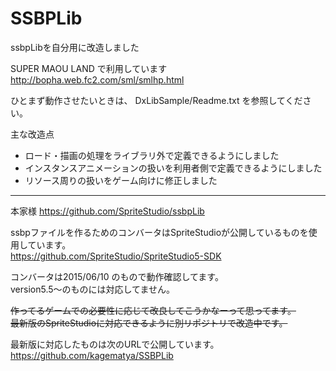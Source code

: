 # SSBPLib
ssbpLibを自分用に改造しました

SUPER MAOU LAND で利用しています  
http://bopha.web.fc2.com/sml/smlhp.html

ひとまず動作させたいときは、 DxLibSample/Readme.txt を参照してください。

主な改造点
* ロード・描画の処理をライブラリ外で定義できるようにしました
* インスタンスアニメーションの扱いを利用者側で定義できるようにしました
* リソース周りの扱いをゲーム向けに修正しました

-----
本家様 https://github.com/SpriteStudio/ssbpLib

ssbpファイルを作るためのコンバータはSpriteStudioが公開しているものを使用しています。  
https://github.com/SpriteStudio/SpriteStudio5-SDK

コンバータは2015/06/10 のもので動作確認してます。  
version5.5～のものには対応してません。


~~作ってるゲームでの必要性に応じて改良してこうかなーって思ってます。~~  
~~最新版のSpriteStudioに対応できるように別リポジトリで改造中です。~~

最新版に対応したものは次のURLで公開しています。  
https://github.com/kagematya/SSBPLib
